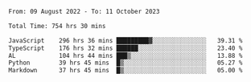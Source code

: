 
<!--START_SECTION:waka-->

```txt
From: 09 August 2022 - To: 11 October 2023

Total Time: 754 hrs 30 mins

JavaScript    296 hrs 36 mins █████████▓░░░░░░░░░░░░░░░   39.31 %
TypeScript    176 hrs 32 mins ██████░░░░░░░░░░░░░░░░░░░   23.40 %
AL            104 hrs 44 mins ███▒░░░░░░░░░░░░░░░░░░░░░   13.88 %
Python        39 hrs 45 mins  █▒░░░░░░░░░░░░░░░░░░░░░░░   05.27 %
Markdown      37 hrs 45 mins  █▒░░░░░░░░░░░░░░░░░░░░░░░   05.00 %
```

<!--END_SECTION:waka-->











